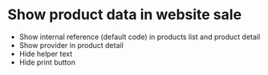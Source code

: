 Show product data in website sale
=================================

* Show internal reference (default code) in products list and product detail
* Show provider in product detail
* Hide helper text
* Hide print button
